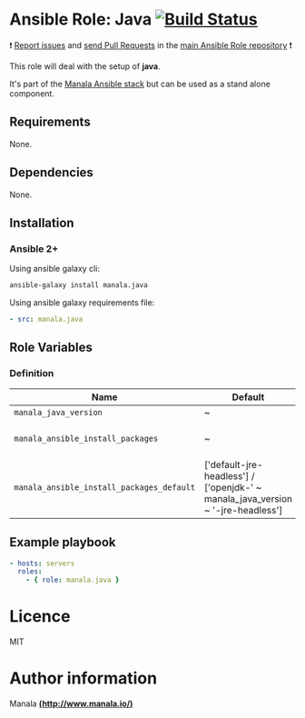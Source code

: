 # Ansible Role: Java [![Build Status](https://travis-ci.org/manala/ansible-role-java.svg?branch=master)](https://travis-ci.org/manala/ansible-role-java)

:exclamation: [Report issues](https://github.com/manala/ansible-roles/issues) and [send Pull Requests](https://github.com/manala/ansible-roles/pulls) in the [main Ansible Role repository](https://github.com/manala/ansible-roles) :exclamation:

This role will deal with the setup of __java__.

It's part of the [Manala Ansible stack](http://www.manala.io) but can be used as a stand alone component.

## Requirements

None.

## Dependencies

None.

## Installation

### Ansible 2+

Using ansible galaxy cli:

```bash
ansible-galaxy install manala.java
```

Using ansible galaxy requirements file:

```yaml
- src: manala.java
```

## Role Variables

### Definition

| Name                                      | Default                                                                         | Type   | Description                            |
| ----------------------------------------- | ------------------------------------------------------------------------------- | ------ | -------------------------------------- |
| `manala_java_version`                     | ~                                                                               | String | Version                                |
| `manala_ansible_install_packages`         | ~                                                                               | Array  | Dependency packages to install         |
| `manala_ansible_install_packages_default` | ['default-jre-headless'] / ['openjdk-' ~ manala_java_version ~ '-jre-headless'] | Array  | Default dependency packages to install |

## Example playbook

```yaml
- hosts: servers
  roles:
    - { role: manala.java }
```

# Licence

MIT

# Author information

Manala [**(http://www.manala.io/)**](http://www.manala.io)
